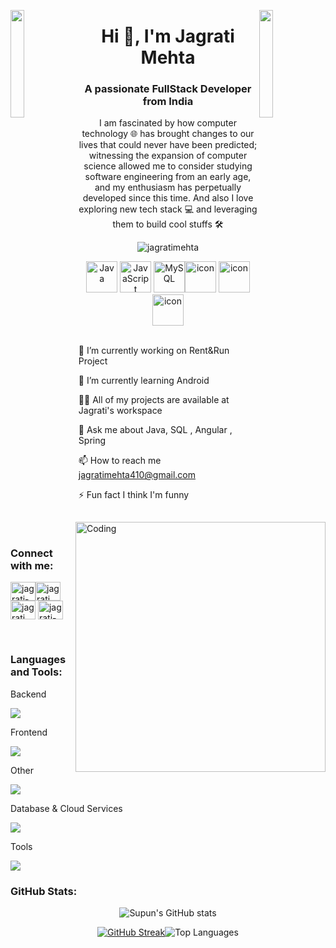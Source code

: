 
<img align="left" src="https://user-images.githubusercontent.com/65187002/144930161-2f783401-8d27-4fdf-a2f7-cc0ba32f1f1f.gif" width="21%" style="display:inline;"><img align="right" src="https://user-images.githubusercontent.com/65187002/144930161-2f783401-8d27-4fdf-a2f7-cc0ba32f1f1f.gif" width="21%" style="display:inline;">

<h1 align="center">Hi 👋, I'm Jagrati Mehta</h1> <h3 align="center">A passionate FullStack Developer from India</h3> <p align="center">I am fascinated by how computer technology 🌐 has brought changes to our lives that could never have been predicted; witnessing the expansion of computer science allowed me to consider studying software engineering from an early age, and my enthusiasm has perpetually developed since this time. And also I love exploring new tech stack 💻 and leveraging them to build cool stuffs 🛠️</p> <p align="center"> <img src="https://komarev.com/ghpvc/?username=jagratimehta&label=Profile%20views&color=0e75b6&style=flat" alt="jagratimehta" /> </p> 
<div align="center"> <img src="https://techstack-generator.vercel.app/java-icon.svg" alt="Java" width="50" height="50" /> <img src="https://techstack-generator.vercel.app/js-icon.svg" alt="JavaScript" width="50" height="50" /> <img src="https://techstack-generator.vercel.app/mysql-icon.svg" alt="MySQL" width="50" height="50" /><img src="https://techstack-generator.vercel.app/docker-icon.svg" alt="icon" width="50" height="50" />  <img src="https://techstack-generator.vercel.app/github-icon.svg" alt="icon" width="50" height="50" />  <img src="https://techstack-generator.vercel.app/restapi-icon.svg" alt="icon" width="50" height="50" />  </div> <img align="right" alt="Coding" width="400" src="https://user-images.githubusercontent.com/74038190/229223263-cf2e4b07-2615-4f87-9c38-e37600f8381a.gif"> <br>

🔭 I’m currently working on Rent&Run Project

🌱 I’m currently learning Android

👨‍💻 All of my projects are available at Jagrati's workspace

💬 Ask me about Java, SQL , Angular , Spring

📫 How to reach me jagratimehta410@gmail.com

⚡ Fun fact I think I'm funny

<br> <h3 align="left">Connect with me:</h3> <p align="left"> <a href="https://www.linkedin.com/in/jagrati-mehta-4b87b7213/" target="blank"><img align="center" src="https://raw.githubusercontent.com/rahuldkjain/github-profile-readme-generator/master/src/images/icons/Social/linked-in-alt.svg" alt="jagrati-mehta" height="30" width="40" /></a><a href="https://github.com/jagratimehta410" target="blank"><img align="center" src="https://raw.githubusercontent.com/rahuldkjain/github-profile-readme-generator/master/src/images/icons/Social/github.svg" alt="jagrati.mehta" height="30" width="40" /></a> <a href="https://www.instagram.com/jag.__0210/?hl=en" target="blank"><img align="center" src="https://raw.githubusercontent.com/rahuldkjain/github-profile-readme-generator/master/src/images/icons/Social/instagram.svg" alt="jagrati_mehta" height="30" width="40" /></a> <a href="https://www.youtube.com/@jagratimehta3446" target="blank"><img align="center" src="https://raw.githubusercontent.com/rahuldkjain/github-profile-readme-generator/master/src/images/icons/Social/youtube.svg" alt="jagrati-mehta" height="30" width="40" /></a></p>

<br>
<h3 align="left">Languages and Tools:</h3>
Backend
<p align="left"> <a href="https://skillicons.dev"> <img src="https://skillicons.dev/icons?i=java,spring,php" /> </a> </p>
Frontend
<p align="left"> <a href="https://skillicons.dev"> <img src="https://skillicons.dev/icons?i=html,css,js,bootstrap,angular" /> </a> </p>
Other 
<p align="left"> <a href="https://skillicons.dev"> <img src="https://skillicons.dev/icons?i=kotlin,dotnet" /> </a> </p>
Database & Cloud Services
<p align="left"> <a href="https://skillicons.dev"> <img src="https://skillicons.dev/icons?i=mysql,firebase" /> </a> </p>
Tools
<p align="left"> <a href="https://skillicons.dev"> <img src="https://skillicons.dev/icons?i=github,vscode,postman,git,vscode,docker,netlify,idea,androidstudio" /> </a> </p>

<h3 align="left">GitHub Stats:</h3>
<div align="center">
 
![Supun's GitHub stats](https://github-readme-stats.vercel.app/api?username=jagratimehta410\&theme=midnight-purple\&show_icons=true\&show=reviews,prs_merged,prs_merged_percentage\&hide=contribs,issues)

[![GitHub Streak](https://streak-stats.demolab.com/?user=jagratimehta410&theme=midnight-purple)](https://git.io/streak-stats)![Top Languages](https://github-readme-stats.vercel.app/api/top-langs/?username=jagratimehta410&layout=compact&theme=radical)
</div>
